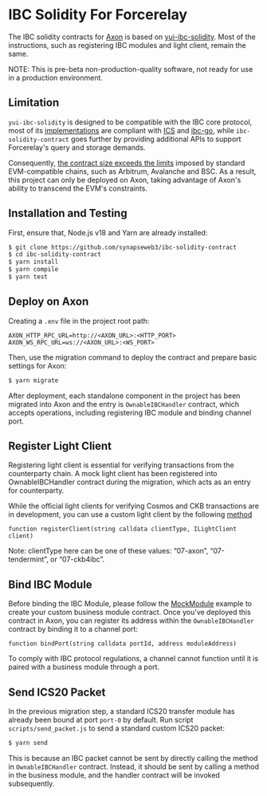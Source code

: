 # IBC Solidity For Forcerelay

The IBC solidity contracts for [Axon](https://github.com/axonweb3/axon) is based on [yui-ibc-solidity](https://github.com/hyperledger-labs/yui-ibc-solidity). Most of the instructions, such as registering IBC modules and light client, remain the same.

NOTE: This is pre-beta non-production-quality software, not ready for use in a production environment.

## Limitation

`yui-ibc-solidity` is designed to be compatible with the IBC core protocol, most of its [implementations](https://github.com/hyperledger-labs/yui-ibc-solidity/blob/35814ef028449b10d04f5978f25d88a25064f7aa/docs/architecture.md) are compliant with [ICS](https://github.com/cosmos/ibc) and [ibc-go](https://github.com/cosmos/ibc-go), while `ibc-solidity-contract` goes further by providing additional APIs to support Forcerelay's query and storage demands.

Consequently, [the contract size exceeds the limits](https://github.com/synapseweb3/ibc-solidity-contract/issues/9) imposed by standard EVM-compatible chains, such as Arbitrum, Avalanche and BSC. As a result, this project can only be deployed on Axon, taking advantage of Axon's ability to transcend the EVM's constraints.

## Installation and Testing

First, ensure that, Node.js v18 and Yarn are already installed:

```bash
$ git clone https://github.com/synapseweb3/ibc-solidity-contract
$ cd ibc-solidity-contract
$ yarn install
$ yarn compile
$ yarn test
```

## Deploy on Axon

Creating a `.env` file in the project root path:

```
AXON_HTTP_RPC_URL=http://<AXON_URL>:<HTTP_PORT>
AXON_WS_RPC_URL=ws://<AXON_URL>:<WS_PORT>
```

Then, use the migration command to deploy the contract and prepare basic settings for Axon:

```bash
$ yarn migrate
```

After deployment, each standalone component in the project has been migrated into Axon and the entry is `OwnableIBCHandler` contract, which accepts operations, including registering IBC module and binding channel port.

## Register Light Client

Registering light client is essential for verifying transactions from the counterparty chain. A mock light client has been registered into OwnableIBCHandler contract during the migration, which acts as an entry for counterparty.

While the official light clients for verifying Cosmos and CKB transactions are in development, you can use a custom light client by the following [method](https://github.com/synapseweb3/ibc-solidity-contract/blob/master/contracts/core/02-client/ILightClient.sol) 

```solidity
function registerClient(string calldata clientType, ILightClient client)
```

Note: clientType here can be one of these values: “07-axon”, “07-tendermint”, or “07-ckb4ibc”.

## Bind IBC Module

Before binding the IBC Module, please follow the [MockModule](https://github.com/synapseweb3/ibc-solidity-contract/blob/master/contracts/apps/20-transfer/MockModule.sol) example to create your custom business module contract. Once you've deployed this contract in Axon, you can register its address within the `OwnableIBCHandler` contract by binding it to a channel port:

```solidity
function bindPort(string calldata portId, address moduleAddress)
```

To comply with IBC protocol regulations, a channel cannot function until it is paired with a business module through a port.

## Send ICS20 Packet

In the previous migration step, a standard ICS20 transfer module has already been bound at port `port-0` by default. Run script `scripts/send_packet.js` to send a standard custom ICS20 packet:

```bash
$ yarn send
```

This is because an IBC packet cannot be sent by directly calling the method in `OwnableIBCHandler` contract. Instead, it should be sent by calling a method in the business module, and the handler contract will be invoked subsequently.